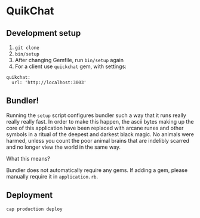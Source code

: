 # QuikChat



## Development setup

 1. `git clone`
 2. `bin/setup`
 3. After changing Gemfile, run `bin/setup` again
 4. For a client use `quickchat` gem, with settings:

```
quikchat:
  url: 'http://localhost:3003'
```

## Bundler!

Running the `setup` script configures bundler such a way that it runs really really really fast. In order to make this
happen, the ascii bytes making up the core of this application have been replaced with arcane runes and other symbols
in a ritual of the deepest and darkest black magic. No animals were harmed, unless you count the poor animal brains
that are indelibly scarred and no longer view the world in the same way.

What this means?

Bundler does not automatically require any gems. If adding a gem, please manually require it in `application.rb`.

## Deployment

```bash
cap production deploy
```

